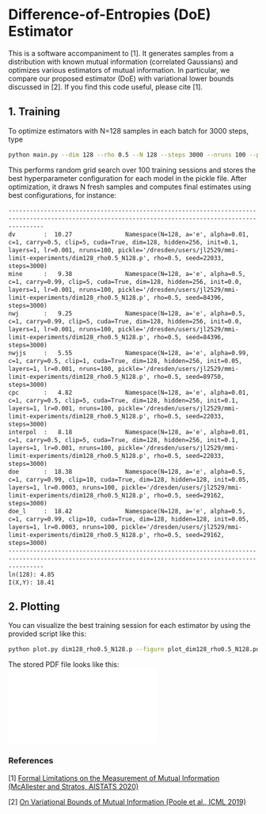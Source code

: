 # Difference-of-Entropies (DoE) Estimator

This is a software accompaniment to [1]. It generates samples from a distribution with known mutual information (correlated Gaussians) and optimizes various estimators of mutual information. In particular, we compare our proposed estimator (DoE) with variational lower bounds discussed in [2]. If you find this code useful, please cite [1].

## 1. Training 

To optimize estimators with N=128 samples in each batch for 3000 steps, type

```bash
python main.py --dim 128 --rho 0.5 --N 128 --steps 3000 --nruns 100 --pickle dim128_rho0.5_N128.p --cuda 
```

This performs random grid search over 100 training sessions and stores the best hyperparameter configuration for each model in the pickle file. After optimization, it draws N fresh samples and computes final estimates using best configurations, for instance: 

```text
------------------------------------------------------------------------------------------------------------------------------------------------------
dv        :  10.27               Namespace(N=128, a='e', alpha=0.01, c=1, carry=0.5, clip=5, cuda=True, dim=128, hidden=256, init=0.1, layers=1, lr=0.001, nruns=100, pickle='/dresden/users/jl2529/mmi-limit-experiments/dim128_rho0.5_N128.p', rho=0.5, seed=22033, steps=3000)
mine      :   9.38               Namespace(N=128, a='e', alpha=0.5, c=1, carry=0.99, clip=5, cuda=True, dim=128, hidden=256, init=0.0, layers=1, lr=0.001, nruns=100, pickle='/dresden/users/jl2529/mmi-limit-experiments/dim128_rho0.5_N128.p', rho=0.5, seed=84396, steps=3000)
nwj       :   9.25               Namespace(N=128, a='e', alpha=0.5, c=1, carry=0.99, clip=5, cuda=True, dim=128, hidden=256, init=0.0, layers=1, lr=0.001, nruns=100, pickle='/dresden/users/jl2529/mmi-limit-experiments/dim128_rho0.5_N128.p', rho=0.5, seed=84396, steps=3000)
nwjjs     :   5.55               Namespace(N=128, a='e', alpha=0.99, c=1, carry=0.5, clip=1, cuda=True, dim=128, hidden=256, init=0.05, layers=1, lr=0.001, nruns=100, pickle='/dresden/users/jl2529/mmi-limit-experiments/dim128_rho0.5_N128.p', rho=0.5, seed=89750, steps=3000)
cpc       :   4.82               Namespace(N=128, a='e', alpha=0.01, c=1, carry=0.5, clip=5, cuda=True, dim=128, hidden=256, init=0.1, layers=1, lr=0.001, nruns=100, pickle='/dresden/users/jl2529/mmi-limit-experiments/dim128_rho0.5_N128.p', rho=0.5, seed=22033, steps=3000)
interpol  :   8.18               Namespace(N=128, a='e', alpha=0.01, c=1, carry=0.5, clip=5, cuda=True, dim=128, hidden=256, init=0.1, layers=1, lr=0.001, nruns=100, pickle='/dresden/users/jl2529/mmi-limit-experiments/dim128_rho0.5_N128.p', rho=0.5, seed=22033, steps=3000)
doe       :  18.38               Namespace(N=128, a='e', alpha=0.5, c=1, carry=0.99, clip=10, cuda=True, dim=128, hidden=128, init=0.05, layers=1, lr=0.0003, nruns=100, pickle='/dresden/users/jl2529/mmi-limit-experiments/dim128_rho0.5_N128.p', rho=0.5, seed=29162, steps=3000)
doe_l     :  18.42               Namespace(N=128, a='e', alpha=0.5, c=1, carry=0.99, clip=10, cuda=True, dim=128, hidden=128, init=0.05, layers=1, lr=0.0003, nruns=100, pickle='/dresden/users/jl2529/mmi-limit-experiments/dim128_rho0.5_N128.p', rho=0.5, seed=29162, steps=3000)
------------------------------------------------------------------------------------------------------------------------------------------------------
ln(128): 4.85
I(X,Y): 18.41
```

## 2. Plotting

You can visualize the best training session for each estimator by using the provided script like this: 

```bash
python plot.py dim128_rho0.5_N128.p --figure plot_dim128_rho0.5_N128.pdf 
```

The stored PDF file looks like this:
![](plot_dim128_rho0.5_N128.pdf)

### References

[1] [Formal Limitations on the Measurement of Mutual Information (McAllester and Stratos, AISTATS 2020)](https://arxiv.org/abs/1811.04251)

[2] [On Variational Bounds of Mutual Information (Poole et al., ICML 2019)](https://arxiv.org/abs/1905.06922)


